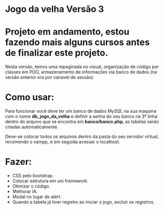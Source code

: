 # Jogo da velha Versão 3

# Projeto em andamento, estou fazendo mais alguns cursos antes de finalizar este projeto.

Nesta versão, temos uma repaginada no visual, organização de código por classes em POO, armazenamento de informações via banco de dados (na versão anterior era por variavel de sessão).

# Como usar:

Para funcionar você deve ter um banco de dados MySQL na sua maquina com o nome **db_jogo_da_velha** e definir a senha do seu banco na 3ª linha dentro do arquivo que se encontra em **banco/banco.php**, as tabelas serão criadas automaticamente.

Deve-se colocar todos os arquivos dentro da pasta do seu servidor virtual, recomendo o xampp, e em seguida acessar o localhost.

# Fazer:

- CSS pelo bootstrap.
- Colocar estrutura em um framework.
- Otimizar o código.
- Melhorar IA.
- Modal no lugar do alert.
- Quando a tabela já tiver registro ao iniciar o jogo, excluir os registros.
